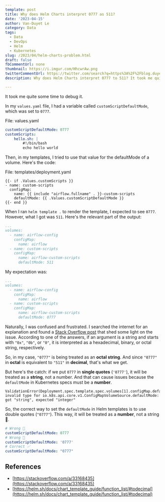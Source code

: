 ```yaml
---
template: post
title: Why does Helm Charts interpret 0777 as 511?
date: '2023-04-15'
author: Van-Duyet Le
category: Data
tags:
  - Data
  - DevOps
  - Helm
  - Kubernetes
slug: /2023/04/helm-charts-problem.html
draft: false
fbCommentUrl: none
thumbnail: https://i.imgur.com/HhcwrAw.png
twitterCommentUrl: https://twitter.com/search?q=https%3A%2F%2Fblog.duyet.net%2F2023%2F04%2Fhelm-charts-problem.html
description: Why does Helm Charts interpret 0777 to 511? It took me quite some time to debug it.

---
```


It took me quite some time to debug it.

In my `values.yaml` file, I had a variable called `customScriptDefaultMode`, which was set to `0777`.

File: values.yaml

```yaml
customScriptDefaultMode: 0777
customScripts:
	hello.sh: |
		#!/bin/bash
		echo hello world
```

Then, in my templates, I tried to use that value for the defaultMode of a volume. Here's the code:

File: templates/deployment.yaml

```
{{- if .Values.customScripts }}
- name: custom-scripts
  configMap:
    name: {{ include "airflow.fullname" . }}-custom-scripts
    defaultMode: {{ .Values.customScriptDefaultMode }}
{{- end }}
```

When I ran `helm template .` to render the template, I expected to see `0777`. However, what I got was `511`. Here's the relevant part of the output:

```yaml
...
volumes:
  - name: airflow-config
    configMap:
      name: airflow
  - name: custom-scripts
    configMap:
      name: airflow-custom-scripts
      defaultMode: 511
```

My expectation was:

```yaml
...
volumes:
  - name: airflow-config
    configMap:
      name: airflow
  - name: custom-scripts
    configMap:
      name: airflow-custom-scripts
      defaultMode: 0777
```

Naturally, I was confused and frustrated. I searched the internet for an explanation and found a [Stack Overflow post](https://stackoverflow.com/questions/33168329/why-does-yaml-interpret-0777-as-511) that shed some light on the issue. According to one of the answers, if an argument is a string and starts with `"0x"`, `"0b"`, or `"0"`, it is interpreted as a hexadecimal, binary, or octal string, respectively.

So, in my case, `"0777"` is being treated as an **octal string**. And since `"0777"` in **octal** is equivalent to `"511"` in **decimal**, that's what we get.

But here's the catch: if we put `0777` in **single quotes** (`'0777'`), it will be treated as a **string**, not a number. And that can cause issues because the `defaultMode` in Kubernetes specs must be a **number**.

```
ValidationError(Deployment.spec.template.spec.volumes[1].configMap.defaultMode): invalid type for io.k8s.api.core.v1.ConfigMapVolumeSource.defaultMode: got "string", expected "integer"
```

So, the correct way to set the `defaultMode` in Helm templates is to use double quotes (`"0777"`). This way, it will be treated as a **number**, not a string 🤯.

```yaml
# Wrong 🛑
customScriptDefaultMode: 0777
# Wrong 🛑
customScriptDefaultMode: '0777'
# Correct ✅
customScriptDefaultMode: "0777"
```

## References

- [https://stackoverflow.com/a/33168435](https://stackoverflow.com/a/33168435)
- [https://helm.sh/docs/chart_template_guide/function_list/#todecimal](https://helm.sh/docs/chart_template_guide/function_list/#todecimal)
